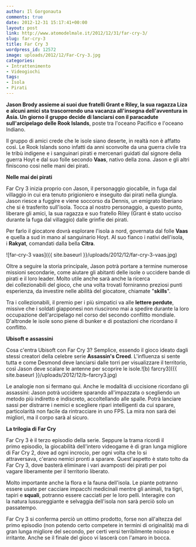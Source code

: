 ```yaml
---
author: Il Gorgonauta
comments: true
date: 2012-12-31 15:17:41+00:00
layout: post
link: http://www.atomodelmale.it/2012/12/31/far-cry-3/
slug: far-cry-3
title: Far Cry 3
wordpress_id: 12572
image: uploads/2012/12/Far-Cry-3.jpg
categories:
- Intrattenimento
- Videogiochi
tags:
- Isola
- Pirati
---
```


**Jason Brody **assieme ai suoi due fratelli Grant e Riley, la sua ragazza Liza e alcuni amici sta trascorrendo una vacanza all'insegna dell'avventura in Asia. Un giorno il gruppo decide di lanciarsi con il paracadute sull'arcipelago delle** Rook Islands**, poste tra l'oceano Pacifico e l'oceano Indiano.

Il gruppo di amici crede che le isole siano deserte, in realtà non è affatto così. Le Rook Islands sono infatti da anni sconvolte da una guerra civile tra le tribù indigene e i sanguinari pirati e mercenari guidati dal signore della guerra Hoyt e dal suo folle secondo **Vaas**, nativo della zona. Jason e gli altri finiscono cosi nelle mani dei pirati.

**Nelle mai dei pirati**

Far Cry 3 inizia proprio con Jason, il personaggio giocabile, in fuga dal villaggio in cui era tenuto prigioniero e inseguito dai pirati nella giungla. Jason riesce a fuggire e viene soccorso da Dennis, un emigrato liberiano che si è trasferito sull'isola. Tocca al nostro personaggio, a questo punto, liberare gli amici, la sua ragazza e suo fratello Riley (Grant è stato ucciso durante la fuga dal villaggio) dalle grinfie dei pirati.

Per farlo il giocatore dovrà esplorare l'isola a nord, governata dal folle **Vaas** e quella a sud in mano al sanguinario Hoyt. Al suo fianco i nativi dell'isola, i **Rakyat**, comandati dalla bella **Citra**.

![far-cry-3 vaas]({{ site.baseurl }}/uploads/2012/12/far-cry-3-vaas.jpg)

Oltre a seguire la storia principale, Jason potrà portare a termine numerose missioni secondarie, come aiutare gli abitanti delle isole o uccidere bande di pirati e il loro leader. Molto utile anche sarà anche la ricerca dei collezionabili del gioco, che una volta trovati forniranno preziosi punti esperienza, da investire nelle abilità del giocatore, chiamate "**skills**".

Tra i collezionabili, il premio per i più simpatici va alle **lettere perdute**, missive che i soldati giapponesi non riuscirono mai a spedire durante la loro occupazione dell'arcipelago nel corso del secondo conflitto mondiale. D'altronde le isole sono piene di bunker e di postazioni che ricordano il conflitto.

**Ubisoft e assassini**

Cosa c'entra Ubisoft con Far Cry 3? Semplice, essendo il gioco ideato dagli stessi creatori della celebre serie **Assassin's Creed**. L'influenza si sente tutta e come Desmond deve lanciarsi dalle torri per visualizzare il territorio, così Jason deve scalare le antenne per scoprire le isole.![b) farcry3]({{ site.baseurl }}/uploads/2012/12/b-farcry3.jpg)

Le analogie non si fermano qui. Anche le modalità di uccisione ricordano gli assassini: Jason potrà uccidere sparando all'impazzata o scegliendo un metodo più indiretto e indiscreto, accoltellando alle spalle. Potrà lanciare sassi per distrarre i nemici e scegliere ripari intelligenti da cui sparare, particolarità non facile da rintracciare in uno FPS. La mira non sarà dei migliori, ma il corpo sarà al sicuro.

**La trilogia di Far Cry**

Far Cry 3 è il terzo episodio della serie. Seppure la trama ricordi il primo episodio, la giocabilità dell'intero videogame è di gran lunga migliore di Far Cry 2, dove ad ogni incrocio, per ogni volta che lo si attraversava, c'erano nemici pronti a sparare. Quest'aspetto è stato tolto da Far Cry 3, dove basterà eliminare i vari avamposti dei pirati per poi vagare liberamente per il territorio liberato.

Molto importante anche la flora e la fauna dell'isola. Le piante potranno essere usate per cacciare impacchi medicinali mentre gli animali, tra tigri, tapiri e **squali**, potranno essere cacciati per le loro pelli. Interagire con la natura lussureggiante e selvaggia dell'isola non sarà perciò solo un passatempo.

Far Cry 3 si conferma perciò un ottimo prodotto, forse non all'altezza del primo episodio (non potendo certo competere in termini di originalità) ma di gran lunga migliore del secondo, per certi versi terribilmente noioso e irritante. Anche se il finale del gioco vi lascerà con l'amaro in bocca.
